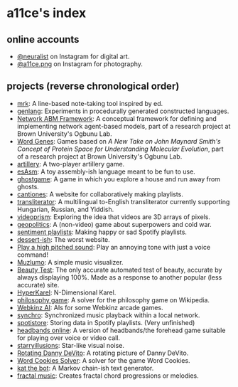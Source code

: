 # a11ce's index

## **online accounts**
- [\@neuralist](https://www.instagram.com/neuralist/) on Instagram for digital art.
- [\@a11ce.png](https://www.instagram.com/a11ce.png/) on Instagram for photography.

## **projects (reverse chronological order)**

- [mrk](https://github.com/a11ce/mrk): A line-based note-taking tool inspired by ed.
- [genlang](https://github.com/a11ce/genlang): Experiments in procedurally generated constructed languages.
- [Network ABM Framework](https://a11ce.github.io/network-ABM-framework/): A conceptual framework for defining and implementing network agent-based models, part of a research project at Brown University's Ogbunu Lab.
- [Word Genes](https://github.com/a11ce/word-genes): Games based on *A New Take on John Maynard Smith's Concept of Protein Space for Understanding Molecular Evolution*, part of a research project at Brown University's Ogbunu Lab.
- [artillery](https://github.com/a11ce/artillery): A two-player artillery game.
- [esAsm](https://github.com/a11ce/esAsm): A toy assembly-ish language meant to be fun to use.
- [ghostgame](https://github.com/a11ce/ghostgame): A game in which you explore a house and run away from ghosts.
- [cantiones](http://cantiones.herokuapp.com/): A website for collaboratively making playlists.
- [transliterator](https://github.com/a11ce/transliterator): A multilingual to-English transliterator currently supporting Hungarian, Russian, and Yiddish.
- [videoprism](https://github.com/a11ce/videoprism): Exploring the idea that videos are 3D arrays of pixels.
- [geopolitics](https://github.com/a11ce/geopolitics): A (non-video) game about superpowers and cold war.
- [sentiment playlists](https://github.com/a11ce/sentimentplaylists): Making happy or sad Spotify playlists.
- [dessert-ish](https://github.com/a11ce/dessert-ish): The worst website.
- [Play a high pitched sound](https://github.com/a11ce/PlayAHighPitchedSound): Play an annoying tone with just a voice command!
- [Muzlumo](https://github.com/a11ce/Muzlumo): A simple music visualizer.
- [Beauty Test](https://github.com/a11ce/beautytest): The only accurate automated test of beauty, accurate by always displaying 100%. Made as a response to another popular (less accurate) site.
- [HyperKarel](https://github.com/a11ce/HyperKarel): N-Dimensional Karel.
- [philosophy game](https://github.com/a11ce/philosophy-game): A solver for the philosophy game on Wikipedia.
- [Webkinz AI](https://github.com/a11ce/webkinz-AI): AIs for some Webkinz arcade games.
- [synchro](https://github.com/a11ce/synchro): Synchronized music playback within a local network.
- [spotistore](https://github.com/a11ce/spotistore): Storing data in Spotify playlists. (Very unfinished)
- [headbands online](https://github.com/a11ce/headbands-online): A version of headbands/the forehead game suitable for playing over voice or video call.
- [starryillusions](https://github.com/a11ce/starryillusions): Star-like visual noise. 
- [Rotating Danny DeVito](https://github.com/a11ce/rotating-danny-devito): A rotating picture of Danny DeVito.
- [Word Cookies Solver](https://github.com/a11ce/wordcookiesolver): A solver for the game Word Cookies.
- [kat the bot](https://github.com/a11ce/kat-the-bot): A Markov chain-ish text generator.
- [fractal music](https://github.com/a11ce/fractal-music): Creates fractal chord progressions or melodies.